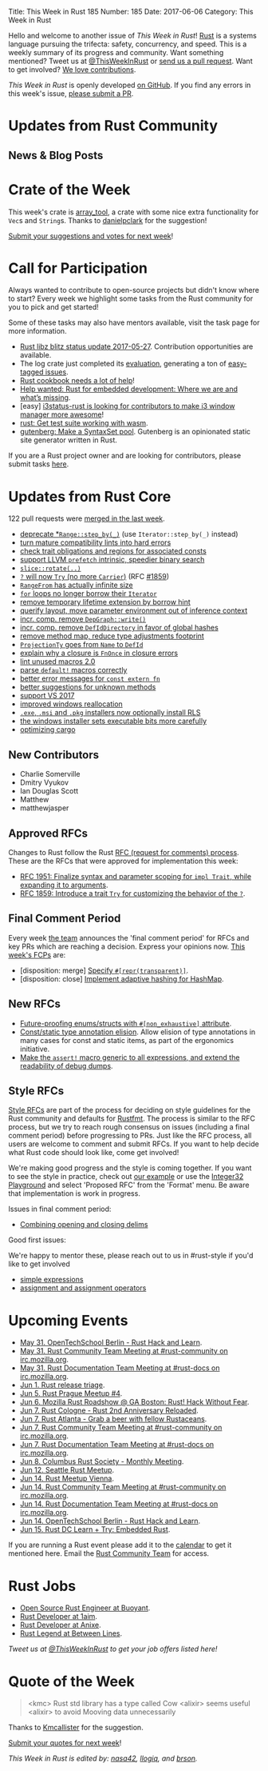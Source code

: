 Title: This Week in Rust 185
Number: 185
Date: 2017-06-06
Category: This Week in Rust

Hello and welcome to another issue of *This Week in Rust*!
[Rust](http://rust-lang.org) is a systems language pursuing the trifecta: safety, concurrency, and speed.
This is a weekly summary of its progress and community.
Want something mentioned? Tweet us at [@ThisWeekInRust](https://twitter.com/ThisWeekInRust) or [send us a pull request](https://github.com/cmr/this-week-in-rust).
Want to get involved? [We love contributions](https://github.com/rust-lang/rust/blob/master/CONTRIBUTING.md).

*This Week in Rust* is openly developed [on GitHub](https://github.com/cmr/this-week-in-rust).
If you find any errors in this week's issue, [please submit a PR](https://github.com/cmr/this-week-in-rust/pulls).

# Updates from Rust Community

## News & Blog Posts

# Crate of the Week

This week's crate is [array_tool](https://crates.io/crates/array_tool), a crate with some nice extra functionality for `Vec`s and `String`s. Thanks to [danielpclark](https://users.rust-lang.org/u/danielpclark) for the suggestion!

[Submit your suggestions and votes for next week][submit_crate]!

[submit_crate]: https://users.rust-lang.org/t/crate-of-the-week/2704

# Call for Participation

Always wanted to contribute to open-source projects but didn't know where to start?
Every week we highlight some tasks from the Rust community for you to pick and get started!

Some of these tasks may also have mentors available, visit the task page for more information.

* [Rust libz blitz status update 2017-05-27](https://internals.rust-lang.org/t/rust-libz-blitz/5184/47). Contribution opportunities are available.
* The log crate just completed its [evaluation](https://internals.rust-lang.org/t/crate-evaluation-for-2017-05-16-log/5185/50), generating a ton of [easy-tagged issues](https://github.com/rust-lang-nursery/log/issues?utf8=%E2%9C%93&q=is%3Aissue%20is%3Aopen%20label%3A%22help%20wanted%22%20label%3Aeasy).
* [Rust cookbook needs a lot of help](https://github.com/brson/rust-cookbook/issues?q=is%3Aissue+is%3Aopen+label%3Aexample)!
* [Help wanted: Rust for embedded development: Where we are and what’s missing](https://users.rust-lang.org/t/rust-for-embedded-development-where-we-are-and-whats-missing/10861).
* [easy] [i3status-rust is looking for contributors to make i3 window manager more awesome](https://github.com/XYunknown/i3status-rust)!
* [rust: Get test suite working with wasm](https://github.com/rust-lang/rust/issues/38800).
* [gutenberg: Make a SyntaxSet pool](https://github.com/Keats/gutenberg/issues/70). Gutenberg is an opinionated static site generator written in Rust.

If you are a Rust project owner and are looking for contributors, please submit tasks [here][guidelines].

[guidelines]: https://users.rust-lang.org/t/twir-call-for-participation/4821

# Updates from Rust Core

122 pull requests were [merged in the last week][merged].

[merged]: https://github.com/issues?q=is%3Apr+org%3Arust-lang+is%3Amerged+merged%3A2017-05-29..2017-06-06

* [deprecate *`Range::step_by(_)`](https://github.com/rust-lang/rust/pull/42310) (use `Iterator::step_by(_)` instead)
* [turn mature compatibility lints into hard errors](https://github.com/rust-lang/rust/pull/42136)
* [check trait obligations and regions for associated consts](https://github.com/rust-lang/rust/pull/42324)
* [support LLVM `prefetch` intrinsic, speedier binary search](https://github.com/rust-lang/rust/pull/41418)
* [`slice::rotate(..)`](https://github.com/rust-lang/rust/pull/41670)
* [`?` will now `Try` (no more `Carrier`)](https://github.com/rust-lang/rust/pull/42275) (RFC [#1859](TODO))
* [`RangeFrom` has actually infinite size](https://github.com/rust-lang/rust/pull/42315)
* [`for` loops no longer borrow their `Iterator`](https://github.com/rust-lang/rust/pull/42265)
* [remove temporary lifetime extension by borrow hint](https://github.com/rust-lang/rust/pull/42396)
* [querify layout, move parameter environment out of inference context](https://github.com/rust-lang/rust/pull/42189)
* [incr. comp. remove `DepGraph::write()`](https://github.com/rust-lang/rust/pull/42192)
* [incr. comp. remove `DefIdDirectory` in favor of global hashes](https://github.com/rust-lang/rust/pull/42332)
* [remove method map, reduce type adjustments footprint](https://github.com/rust-lang/rust/pull/42281)
* [`ProjectionTy` goes from `Name` to `DefId`](https://github.com/rust-lang/rust/pull/42297)
* [explain why a closure is `FnOnce` in closure errors](https://github.com/rust-lang/rust/pull/42196)
* [lint unused macros 2.0](https://github.com/rust-lang/rust/pull/42334)
* [parse `default!` macros correctly](https://github.com/rust-lang/rust/pull/42330)
* [better error messages for `const extern fn`](https://github.com/rust-lang/rust/pull/42319)
* [better suggestions for unknown methods](https://github.com/rust-lang/rust/pull/42391)
* [support VS 2017](https://github.com/rust-lang/rust/pull/42225)
* [improved windows reallocation](https://github.com/rust-lang/rust/pull/42331)
* [`.exe`, `.msi` and `.pkg` installers now optionally install RLS](https://github.com/rust-lang/rust/pull/42306)
* [the windows installer sets executable bits more carefully](https://github.com/rust-lang/rust/pull/42343)
* [optimizing cargo](https://github.com/rust-lang/cargo/pull/4118)

## New Contributors

* Charlie Somerville
* Dmitry Vyukov
* Ian Douglas Scott
* Matthew
* matthewjasper

## Approved RFCs

Changes to Rust follow the Rust [RFC (request for comments)
process](https://github.com/rust-lang/rfcs#rust-rfcs). These
are the RFCs that were approved for implementation this week:

* [RFC 1951: Finalize syntax and parameter scoping for `impl Trait`, while expanding it to arguments](https://github.com/rust-lang/rfcs/pull/1951).
* [RFC 1859: Introduce a trait `Try` for customizing the behavior of the `?`](https://github.com/rust-lang/rfcs/pull/1859).

## Final Comment Period

Every week [the team](https://www.rust-lang.org/team.html) announces the
'final comment period' for RFCs and key PRs which are reaching a
decision. Express your opinions now. [This week's FCPs][fcp] are:

[fcp]: https://github.com/rust-lang/rfcs/labels/final-comment-period

* [disposition: merge] [Specify `#[repr(transparent)]`](https://github.com/rust-lang/rfcs/pull/1758).
* [disposition: close] [Implement adaptive hashing for HashMap](https://github.com/rust-lang/rfcs/pull/1796).

## New RFCs

* [Future-proofing enums/structs with `#[non_exhaustive]` attribute](https://github.com/rust-lang/rfcs/pull/2008).
* [Const/static type annotation elision](https://github.com/rust-lang/rfcs/pull/2010). Allow elision of type annotations in many cases for const and static items, as part of the ergonomics initiative.
* [Make the `assert!` macro generic to all expressions, and extend the readability of debug dumps](https://github.com/rust-lang/rfcs/pull/2011).

## Style RFCs

[Style RFCs](https://github.com/rust-lang-nursery/fmt-rfcs) are part of the process for deciding on style guidelines for the Rust community and defaults for [Rustfmt](https://github.com/rust-lang-nursery/rustfmt). The process is similar to the RFC process, but we try to reach rough consensus on issues (including a final comment period) before progressing to PRs. Just like the RFC process, all users are welcome to comment and submit RFCs. If you want to help decide what Rust code should look like, come get involved!

We're making good progress and the style is coming together. If you want to see the style in practice, check out [our example](https://github.com/rust-lang-nursery/fmt-rfcs/blob/master/example/lists.rs) or use the [Integer32 Playground](https://play.integer32.com/) and select 'Proposed RFC' from the 'Format' menu. Be aware that implementation is work in progress.

Issues in final comment period:

* [Combining opening and closing delims](https://github.com/rust-lang-nursery/fmt-rfcs/issues/61)

Good first issues:

We're happy to mentor these, please reach out to us in #rust-style if you'd like to get involved

* [simple expressions](https://github.com/rust-lang-nursery/fmt-rfcs/issues/68)
* [assignment and assignment operators](https://github.com/rust-lang-nursery/fmt-rfcs/issues/67)

# Upcoming Events

* [May 31. OpenTechSchool Berlin - Rust Hack and Learn](https://www.meetup.com/opentechschool-berlin/events/239889748/).
* [May 31. Rust Community Team Meeting at #rust-community on irc.mozilla.org](https://chat.mibbit.com/?server=irc.mozilla.org&channel=%23rust-community).
* [May 31. Rust Documentation Team Meeting at #rust-docs on irc.mozilla.org](https://chat.mibbit.com/?server=irc.mozilla.org&channel=%23rust-docs).
* [Jun  1. Rust release triage](https://internals.rust-lang.org/t/release-cycle-triage-proposal/3544).
* [Jun  5. Rust Prague Meetup #4](https://www.meetup.com/rust-prague/events/240025447/).
* [Jun  6. Mozilla Rust Roadshow @ GA Boston: Rust! Hack Without Fear](https://generalassemb.ly/education/ga-mozilla-developer-roadshow-presents-rust-hack-without-fear/boston/36069).
* [Jun  7. Rust Cologne - Rust 2nd Anniversary Reloaded](http://rust.cologne/2017/06/07/rust-2nd-aniversary-part-2.html).
* [Jun  7. Rust Atlanta - Grab a beer with fellow Rustaceans](https://www.meetup.com/Rust-ATL/events/240072184/).
* [Jun  7. Rust Community Team Meeting at #rust-community on irc.mozilla.org](https://chat.mibbit.com/?server=irc.mozilla.org&channel=%23rust-community).
* [Jun  7. Rust Documentation Team Meeting at #rust-docs on irc.mozilla.org](https://chat.mibbit.com/?server=irc.mozilla.org&channel=%23rust-docs).
* [Jun  8. Columbus Rust Society - Monthly Meeting](https://www.meetup.com/columbus-rs/events/240198831/).
* [Jun 12. Seattle Rust Meetup](https://www.meetup.com/Seattle-Rust-Meetup/events/239841907/).
* [Jun 14. Rust Meetup Vienna](https://www.eventbrite.com/e/rust-meetup-vienna-tickets-34958469724).
* [Jun 14. Rust Community Team Meeting at #rust-community on irc.mozilla.org](https://chat.mibbit.com/?server=irc.mozilla.org&channel=%23rust-community).
* [Jun 14. Rust Documentation Team Meeting at #rust-docs on irc.mozilla.org](https://chat.mibbit.com/?server=irc.mozilla.org&channel=%23rust-docs).
* [Jun 14. OpenTechSchool Berlin - Rust Hack and Learn](https://www.meetup.com/opentechschool-berlin/events/240113597/).
* [Jun 15. Rust DC Learn + Try: Embedded Rust](https://www.meetup.com/RustDC/events/239115658/).

If you are running a Rust event please add it to the [calendar] to get
it mentioned here. Email the [Rust Community Team][community] for access.

[calendar]: https://www.google.com/calendar/embed?src=apd9vmbc22egenmtu5l6c5jbfc%40group.calendar.google.com
[community]: mailto:community-team@rust-lang.org

# Rust Jobs

* [Open Source Rust Engineer at Buoyant](https://rustjobs.rs/jobs/24/buoyant-open-source-rust-engineer).
* [Rust Developer at 1aim](https://rustjobs.rs/jobs/22/1aim-gmbh-rust-developer).
* [Rust Developer at Anixe](https://rustjobs.rs/jobs/21/anixe-rust-developer).
* [Rust Legend at Between Lines](https://rustjobs.rs/jobs/20/between-lines-ltd-rust-legend).

*Tweet us at [@ThisWeekInRust](https://twitter.com/ThisWeekInRust) to get your job offers listed here!*

# Quote of the Week

> <kmc\> Rust std library has a type called Cow
> <alixir\> seems useful
> <alixir\> to avoid Mooving data unnecessarily

Thanks to [Kmcallister](https://users.rust-lang.org/t/twir-quote-of-the-week/328/403) for the suggestion.

[Submit your quotes for next week][submit]!

[submit]: http://users.rust-lang.org/t/twir-quote-of-the-week/328

*This Week in Rust is edited by: [nasa42](https://github.com/nasa42), [llogiq](https://github.com/llogiq), and [brson](https://github.com/brson).*
